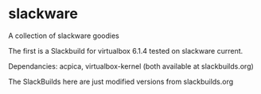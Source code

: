 # slackware
A collection of slackware goodies

The first is a Slackbuild for virtualbox 6.1.4 
tested on slackware current.

Dependancies:  acpica, virtualbox-kernel
(both available at slackbuilds.org)


The SlackBuilds here are just modified versions from slackbuilds.org
